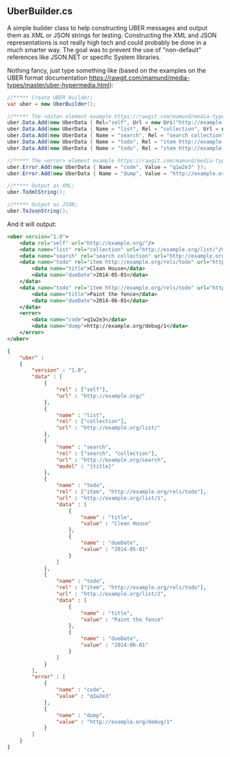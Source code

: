 UberBuilder.cs
--------------
A simple builder class to help constructing UBER messages and output them as XML or JSON strings for testing. Constructing the XML and JSON representations is not really high tech and could probably be done in a much smarter way. The goal was to prevent the use of "non-default" references like JSON.NET or specific System libraries.

Nothing fancy, just type something like (based on the examples on the UBER format documentation https://rawgit.com/mamund/media-types/master/uber-hypermedia.html):

```csharp
//***** Create UBER builder;
var uber = new UberBuilder();

//***** The <data> element example https://rawgit.com/mamund/media-types/master/uber-hypermedia.html#_the_tt_lt_data_gt_tt_element
uber.Data.Add(new UberData { Rel="self", Url = new Uri("http://example.org") });
uber.Data.Add(new UberData { Name = "list", Rel = "collection", Url = new Uri("http://example.org/list/") });
uber.Data.Add(new UberData { Name = "search", Rel = "search collection", Url = new Uri("http://example.org/search"), Model = "{title}" });
uber.Data.Add(new UberData { Name = "todo", Rel = "item http://example.org/rels/todo", Url = new Uri("http://example.org/list/1"), Data = { new UberData { Name = "title", Value = "Clean House" }, new UberData { Name = "dueDate", Value = "2014-05-01" } } });
uber.Data.Add(new UberData { Name = "todo", Rel = "item http://example.org/rels/todo", Url = new Uri("http://example.org/list/2"), Data = { new UberData { Name = "title", Value = "Paint the fence" }, new UberData { Name = "dueDate", Value = "2014-06-01" } } });

//***** The <error> element example https://rawgit.com/mamund/media-types/master/uber-hypermedia.html#_the_tt_lt_error_gt_tt_element
uber.Error.Add(new UberData { Name = "code", Value = "q1w2e3" });
uber.Error.Add(new UberData { Name = "dump", Value = "http://example.org/debug/1" });

//***** Output as XML;
uber.ToXmlString();

//***** Output as JSON;
uber.ToJsonString();
```

And it will output:

```xml
<uber version="1.0">
	<data rel="self" url="http://example.org/"/>
	<data name="list" rel="collection" url="http://example.org/list/"/>
	<data name="search" rel="search collection" url="http://example.org/search" model="{title}"/>
	<data name="todo" rel="item http://example.org/rels/todo" url="http://example.org/list/1">
		<data name="title">Clean House</data>
		<data name="dueDate">2014-05-01</data>
	</data>
	<data name="todo" rel="item http://example.org/rels/todo" url="http://example.org/list/2">
		<data name="title">Paint the fence</data>
		<data name="dueDate">2014-06-01</data>
	</data>
	<error>
		<data name="code">q1w2e3</data>
		<data name="dump">http://example.org/debug/1</data>
	</error>
</uber>
```

```json
{
	"uber" :
	{
		"version" : "1.0",
		"data" : [
			{
				"rel" : ["self"],
				"url" : "http://example.org/"
			},
			{
				"name" : "list",
				"rel" : ["collection"],
				"url" : "http://example.org/list/"
			},
			{
				"name" : "search",
				"rel" : ["search", "collection"],
				"url" : "http://example.org/search",
				"model" : "{title}"
			},
			{
				"name" : "todo",
				"rel" : ["item", "http://example.org/rels/todo"],
				"url" : "http://example.org/list/1",
				"data" : [
					{
						"name" : "title",
						"value" : "Clean House"
					},
					{
						"name" : "dueDate",
						"value" : "2014-05-01"
					}
				]
			},
			{
				"name" : "todo",
				"rel" : ["item", "http://example.org/rels/todo"],
				"url" : "http://example.org/list/2",
				"data" : [
					{
						"name" : "title",
						"value" : "Paint the fence"
					},
					{
						"name" : "dueDate",
						"value" : "2014-06-01"
					}
				]
			}
		],
		"error" : [
			{
				"name" : "code",
				"value" : "q1w2e3"
			},
			{
				"name" : "dump",
				"value" : "http://example.org/debug/1"
			}
		]
	}
}
```
